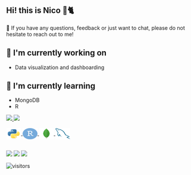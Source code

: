 ## Hi! this is Nico 🧗🐈

💬 If you have any questions, feedback or just want to chat, please do not hesitate to reach out to me!

## 🔭 I'm currently working on

- Data visualization and dashboarding

## 🌱 I'm currently learning

- MongoDB
- R


<div>
  <a href="https://github.com/NicoMyshkin">
  <img height="150em" src="https://github-readme-stats.vercel.app/api?username=NicoMyshkin&show_icons=true&theme=dracula&include_all_commits=true&count_private=true"/>
  <img height="150em" src="https://github-readme-stats.vercel.app/api/top-langs/?username=NicoMyshkin&layout=compact&langs_count=7&theme=dracula"/>
</div>
<div style="display: inline_block"><br>
  <img align="center" alt="Nico-Python" height="30" width="40" src="https://raw.githubusercontent.com/devicons/devicon/master/icons/python/python-original.svg">
  <img align="center" alt="Nico-R" height="30" width="40" src="https://raw.githubusercontent.com/devicons/devicon/master/icons/rstudio/rstudio-original.svg">
  <img align="center" alt="Nico-MongoDB" height="30" width="40" 
src="https://raw.githubusercontent.com/devicons/devicon/master/icons/mongodb/mongodb-original.svg">
  <img align="center" alt="Nico-SQL" height="30" width="40" 
src="https://raw.githubusercontent.com/devicons/devicon/master/icons/mysql/mysql-original.svg">
</div>
  
  ##
 
<div> 
  <a href="https://www.linkedin.com/in/nicolas-lopez-guerra" target="_blank"><img src="https://img.shields.io/badge/-LinkedIn-%230077B5?style=for-the-badge&logo=linkedin&logoColor=white" target="_blank"></a> 
  <a href = "mailto:nicolopezg17@gmail.com"><img src="https://img.shields.io/badge/-Gmail-%23333?style=for-the-badge&logo=gmail&logoColor=white" target="_blank"></a>
  <a href="https://instagram.com/_nicoscience" target="_blank"><img src="https://img.shields.io/badge/-Instagram-%23E4405F?style=for-the-badge&logo=instagram&logoColor=white" target="_blank"></a>

</div>
  
 <div> 
   
 ![visitors](https://visitor-badge.glitch.me/badge?page_id=https://github.com/NicoMyshkin)
   
</div>
